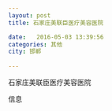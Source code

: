 ```yaml
--- 
layout: post 
title: 石家庄美联臣医疗美容医院

date:   2016-05-03 13:39:56 
categories: 其他  
city: 邯郸
  
--- 
```

   
石家庄美联臣医疗美容医院

信息

